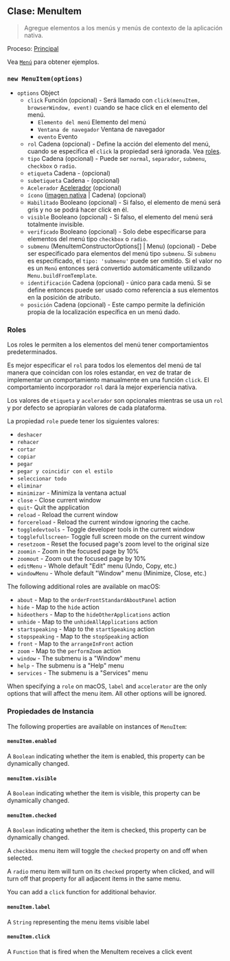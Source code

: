## Clase: MenuItem

> Agregue elementos a los menús y menús de contexto de la aplicación nativa.

Proceso: [Principal](../glossary.md#main-process)

Vea [`Menú`](menu.md) para obtener ejemplos.

### `new MenuItem(options)`

* `options` Object 
  * `click` Función (opcional) - Será llamado con `click(menuItem, browserWindow, event)` cuando se hace click en el elemento del menú. 
    * `Elemento del menú` Elemento del menú
    * `Ventana de navegador` Ventana de navegador
    * `evento` Evento
  * `rol` Cadena (opcional) - Define la acción del elemento del menú, cuando se especifica el `click` la propiedad será ignorada. Vea [roles](#roles).
  * `tipo` Cadena (opcional) - Puede ser `normal`, `separador`, `submenu`, `checkbox` o `radio`.
  * `etiqueta` Cadena - (opcional)
  * `subetiqueta` Cadena - (opcional)
  * `Acelerador` [Acelerador](accelerator.md) (opcional)
  * `ícono` ([imagen nativa](native-image.md) | Cadena) (opcional)
  * `Habilitado` Booleano (opcional) - Si falso, el elemento de menú será gris y no se podrá hacer click en él.
  * `visible` Booleano (opcional) - Si falso, el elemento del menú será totalmente invisible.
  * `verificado` Booleano (opcional) - Solo debe especificarse para elementos del menú tipo `checkbox` o `radio`.
  * `submenu` (MenuItemConstructorOptions[] | Menu) (opcional) - Debe ser especificado para elementos del menú tipo `submenu`. Si `submenu` es especificado, el `tipo: 'submenu'` puede ser omitido. Si el valor no es un `Menú` entonces será convertido automáticamente utilizando `Menu.buildFromTemplate`.
  * `identificación` Cadena (opcional) - único para cada menú. Si se define entonces puede ser usado como referencia a sus elementos en la posición de atributo.
  * `posición` Cadena (opcional) - Este campo permite la definición propia de la localización específica en un menú dado.

### Roles

Los roles le permiten a los elementos del menú tener comportamientos predeterminados.

Es mejor especificar el `rol` para todos los elementos del menú de tal manera que coincidan con los roles estandar, en vez de tratar de implementar un comportamiento manualmente en una función `click`. El comportamiento incorporador `rol` dará la mejor experiencia nativa.

Los valores de `etiqueta` y `acelerador` son opcionales mientras se usa un `rol` y por defecto se apropiarán valores de cada plataforma.

La propiedad `role` puede tener los siguientes valores:

* `deshacer`
* `rehacer`
* `cortar`
* `copiar`
* `pegar`
* `pegar y coincidir con el estilo`
* `seleccionar todo`
* `eliminar`
* `minimizar` - Minimiza la ventana actual
* `close` - Close current window
* `quit`- Quit the application
* `reload` - Reload the current window
* `forcereload` - Reload the current window ignoring the cache.
* `toggledevtools` - Toggle developer tools in the current window
* `togglefullscreen`- Toggle full screen mode on the current window
* `resetzoom` - Reset the focused page's zoom level to the original size
* `zoomin` - Zoom in the focused page by 10%
* `zoomout` - Zoom out the focused page by 10%
* `editMenu` - Whole default "Edit" menu (Undo, Copy, etc.)
* `windowMenu` - Whole default "Window" menu (Minimize, Close, etc.)

The following additional roles are available on macOS:

* `about` - Map to the `orderFrontStandardAboutPanel` action
* `hide` - Map to the `hide` action
* `hideothers` - Map to the `hideOtherApplications` action
* `unhide` - Map to the `unhideAllApplications` action
* `startspeaking` - Map to the `startSpeaking` action
* `stopspeaking` - Map to the `stopSpeaking` action
* `front` - Map to the `arrangeInFront` action
* `zoom` - Map to the `performZoom` action
* `window` - The submenu is a "Window" menu
* `help` - The submenu is a "Help" menu
* `services` - The submenu is a "Services" menu

When specifying a `role` on macOS, `label` and `accelerator` are the only options that will affect the menu item. All other options will be ignored.

### Propiedades de Instancia

The following properties are available on instances of `MenuItem`:

#### `menuItem.enabled`

A `Boolean` indicating whether the item is enabled, this property can be dynamically changed.

#### `menuItem.visible`

A `Boolean` indicating whether the item is visible, this property can be dynamically changed.

#### `menuItem.checked`

A `Boolean` indicating whether the item is checked, this property can be dynamically changed.

A `checkbox` menu item will toggle the `checked` property on and off when selected.

A `radio` menu item will turn on its `checked` property when clicked, and will turn off that property for all adjacent items in the same menu.

You can add a `click` function for additional behavior.

#### `menuItem.label`

A `String` representing the menu items visible label

#### `menuItem.click`

A `Function` that is fired when the MenuItem receives a click event